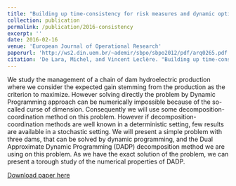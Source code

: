 ```yaml
---
title: "Building up time-consistency for risk measures and dynamic optimization"
collection: publication
permalink: /publication/2016-consistency
excerpt: ''
date: 2016-02-16
venue: 'European Journal of Operational Research'
paperurl: 'http://ws2.din.uem.br/~ademir/sbpo/sbpo2012/pdf/arq0265.pdf'
citation: 'De Lara, Michel, and Vincent Leclère. "Building up time-consistency for risk measures and dynamic optimization." European Journal of Operational Research 249.1 (2016): 177-187.'
---
```

We study the management of a chain of dam hydroelectric production where we consider the expected gain stemming from the production as the criterion to maximize. However solving directly the problem by Dynamic Programming approach can be numerically impossible because of the so-called curse of dimension. Consequently we will use some decomposition-coordination method on this problem. However if decomposition-coordination methods are well known in a deterministic setting, few results are available in a stochastic setting.
We will present a simple problem with three dams, that can be solved by dynamic programming, and the Dual Approximate Dynamic Programming (DADP) decomposition method we are using on this problem. As we have the exact solution of the problem, we can present a torough study of the numerical properties of DADP.

[Download paper here](../files/papers/2016-consistency.pdf)

